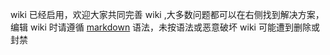 wiki 已经启用，欢迎大家共同完善 wiki ,大多数问题都可以在右侧找到解决方案，编辑 wiki 时请遵循 [markdown](https://chrisniael.gitbooks.io/gitbook-documentation/content/format/markdown.html) 语法，未按语法或恶意破坏 wiki 可能遭到删除或封禁